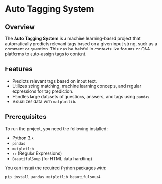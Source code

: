 # Auto Tagging System

## Overview
The **Auto Tagging System** is a machine learning-based project that automatically predicts relevant tags based on a given input string, such as a comment or question. This can be helpful in contexts like forums or Q&A platforms to auto-assign tags to content.

## Features
- Predicts relevant tags based on input text.
- Utilizes string matching, machine learning concepts, and regular expressions for tag prediction.
- Handles large datasets of questions, answers, and tags using `pandas`.
- Visualizes data with `matplotlib`.

## Prerequisites
To run the project, you need the following installed:
- Python 3.x
- `pandas`
- `matplotlib`
- `re` (Regular Expressions)
- `BeautifulSoup` (for HTML data handling)

You can install the required Python packages with:
```bash
pip install pandas matplotlib beautifulsoup4

